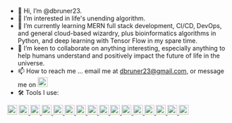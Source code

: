 - 👋 Hi, I’m @dbruner23.
- 👀 I’m interested in life's unending algorithm.
- 🌱 I’m currently learning MERN full stack development, CI/CD, DevOps, and general cloud-based wizardry, plus bioinformatics algorithms in Python, and deep learning with Tensor Flow in my spare time.
- 💞️ I’m keen to collaborate on anything interesting, especially anything to help humans understand and positively impact the future of life in the universe. 
- 📫 How to reach me ... email me at dbruner23@gmail.com, or message me on <a href="https://www.linkedin.com/in/david-bruner-43811015/">
    <img src="https://img.shields.io/badge/LinkedIn-blue?style=for-the-badge&logo=linkedin&logoColor=white" alt="LinkedIn Badge" height="22"/>
  </a>
- 🛠 Tools I use: 
<div>
  <a href="https://reactjs.org" style="text-decoration:none">
  <img src="https://img.shields.io/badge/React-44B8D8?style=for-the-badge&logo=react&logoColor=white" title="React" alt="React" height="22"/>
  </a>
  <a href="https://redux.js.org">
  <img src="https://img.shields.io/badge/Redux-593D88?style=for-the-badge&logo=redux&logoColor=white" title="Redux" alt="Redux " height="22"/>
  </a>
  <a href="https://nodejs.org/en/">
  <img src="https://img.shields.io/badge/Node.js-339933?style=for-the-badge&logo=nodedotjs&logoColor=white"  title="NodeJs" alt="javascript" height="22"/>
  </a>
  <a href="https://www.javascript.com/">
  <img src="https://img.shields.io/badge/JavaScript-323330?style=for-the-badge&logo=javascript&logoColor=F7DF1E"  title="Javascript" alt="javascript" height="22"/>
  </a>
  <a href="https://www.typescriptlang.org/">
  <img src="https://img.shields.io/badge/TypeScript-007ACC?style=for-the-badge&logo=typescript&logoColor=white"  title="Typescript" alt="typescript" height="22"/>
  </a>
  <a href="https://www.python.org/">
  <img src="https://img.shields.io/badge/Python-FFD43B?style=for-the-badge&logo=python&logoColor=blue"  title="Python" alt="Python" height="22"/>
  </a>
  <a href="https://www.mongodb.com/">
  <img src="https://img.shields.io/badge/MongoDB-4EA94B?style=for-the-badge&logo=mongodb&logoColor=white"  title="Mongodb" alt="mongodb" height="22"/>
  </a>
  <a href="https://expressjs.com/">
  <img src="https://img.shields.io/badge/Express.js-000000?style=for-the-badge&logo=express&logoColor=white"  title="Expressjs" alt="expressjs" height="22"/>
  </a>
  <a href="https://www.mysql.com/">
  <img src="https://img.shields.io/badge/MySQL-005C84?style=for-the-badge&logo=mysql&logoColor=white"  title="MySql" alt="MySql" height="22"/>
  </a>
  <a href="https://https://developer.mozilla.org/en-US/docs/Web/CSS">
  <img src="https://img.shields.io/badge/CSS3-1572B6?style=for-the-badge&logo=css3&logoColor=white"  title="CSS3" alt="CSS" height="22"/>
  </a>
  <a href="https://developer.mozilla.org/en-US/docs/Glossary/HTML5">
  <img src="https://img.shields.io/badge/HTML5-E34F26?style=for-the-badge&logo=html5&logoColor=white"  title="HTML5" alt="html5" height="22"/>
  </a>
  <a href="https://www.docker.com/">
  <img src="https://img.shields.io/badge/Docker-2CA5E0?style=for-the-badge&logo=docker&logoColor=white"  title="Docker" alt="Docker" height="22"/>
  </a>
  <a href="https://github.com/features/actions">
  <img src="https://img.shields.io/badge/GitHub_Actions-2088FF?style=for-the-badge&logo=github-actions&logoColor=white"  title="GithubActions" alt="Githubactions" height="22"/>
  </a>
  <a href="https://cloud.google.com/">
  <img src="https://img.shields.io/badge/Google_Cloud-4285F4?style=for-the-badge&logo=google-cloud&logoColor=white"  title="GoogleCloud" alt="Googlecloud" height="22"/>
  </a>
  <a href="https://azure.microsoft.com/">
  <img src="https://img.shields.io/badge/microsoft%20azure-0089D6?style=for-the-badge&logo=microsoft-azure&logoColor=white"  title="Azure" alt="azure" height="22"/>
  </a>
  <a href="https://aws.amazon.com/">
  <img src="https://img.shields.io/badge/Amazon_AWS-FF9900?style=for-the-badge&logo=amazonaws&logoColor=white"  title="AWS" alt="aws" height="22"/>
  </a>
</div>
